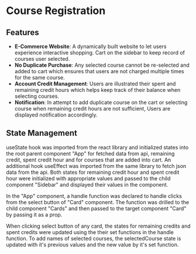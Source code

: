 # Course Registration

## Features

- **E-Commerce Website**: A dynamically built website to let users experience interactive shopping. Cart on the sidebar to keep record of courses user selected.
- **No Duplicate Purchase**: Any selected course cannot be re-selected and added to cart which ensures that users are not charged multiple times for the same course.
- **Account Credit Management**: Users are illustrated their spent and remaining credit hours which helps keep track of their balance when selecting courses.
- **Notification**: In attempt to add duplicate course on the cart or selecting course when remaining credit hours are not sufficient, Users are displayed notification accordingly.

## State Management

useState hook was imported from the react library and initialized states into the root parent component "App" for fetched data from api, remaining credit, spent credit hour and for courses that are added into cart. An additional hook useEffect was imported from the same library to fetch json data from the api. Both states for remaining credit hour and spent credit hour were initialized with appropriate values and passed to the child component "Sidebar" and displayed their values in the component.

In the "App" component, a handle function was declared to handle clicks from the select button of "Card" component. The function was drilled to the child component "Cards" and then passed to the target component "Card" by passing it as a prop.

When clicking select button of any card, the states for remaining credits and spent credits were updated using the their set functions in the handle function. To add names of selected courses, the selectedCourse state is updated with it's previous values and the new value by it's set function.
